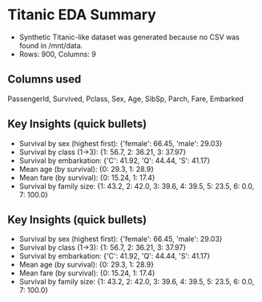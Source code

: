 # Titanic EDA Summary

- Synthetic Titanic-like dataset was generated because no CSV was found in /mnt/data.
- Rows: 900, Columns: 9

## Columns used

PassengerId, Survived, Pclass, Sex, Age, SibSp, Parch, Fare, Embarked

## Key Insights (quick bullets)

- Survival by sex (highest first): {'female': 66.45, 'male': 29.03}
- Survival by class (1→3): {1: 56.7, 2: 36.21, 3: 37.97}
- Survival by embarkation: {'C': 41.92, 'Q': 44.44, 'S': 41.17}
- Mean age (by survival): {0: 29.3, 1: 28.9}
- Mean fare (by survival): {0: 15.24, 1: 17.4}
- Survival by family size: {1: 43.2, 2: 42.0, 3: 39.6, 4: 39.5, 5: 23.5, 6: 0.0, 7: 100.0}

## Key Insights (quick bullets)

- Survival by sex (highest first): {'female': 66.45, 'male': 29.03}
- Survival by class (1→3): {1: 56.7, 2: 36.21, 3: 37.97}
- Survival by embarkation: {'C': 41.92, 'Q': 44.44, 'S': 41.17}
- Mean age (by survival): {0: 29.3, 1: 28.9}
- Mean fare (by survival): {0: 15.24, 1: 17.4}
- Survival by family size: {1: 43.2, 2: 42.0, 3: 39.6, 4: 39.5, 5: 23.5, 6: 0.0, 7: 100.0}

